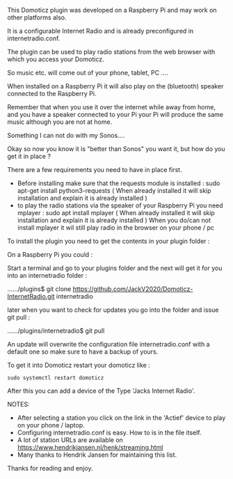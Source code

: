 This Domoticz plugin was developed on a Raspberry Pi and may work on other platforms also.

It is a configurable Internet Radio and is already preconfigured in internetradio.conf.

The plugin can be used to play radio stations from the web browser with which you access your Domoticz.

So music etc. will come out of your phone, tablet, PC ....

When installed on a Raspberry Pi it will also play on the (bluetooth) speaker connected to the Raspberry Pi.

Remember that when you use it over the internet while away from home, and you have a speaker connected to your Pi your Pi will produce the same music although you are not at home.

Something I can not do with my Sonos.... 

Okay so now you know it is "better than Sonos" you want it, but how do you get it in place ?

There are a few requirements you need to have in place first.

 - Before installing make sure that the requests module is installed :
    sudo apt-get install python3-requests
    ( When already installed it will skip installation and explain it is already installed )
 - to play the radio stations via the speaker of your Raspberry Pi you need mplayer : 
    sudo apt install mplayer
    ( When already installed it will skip installation and explain it is already installed )
    When you do/can not install mplayer it wil still play radio in the browser on your phone / pc

To install the plugin you need to get the contents in your plugin folder :

On a Raspberry Pi you could :

Start a terminal and go to your plugins folder and the next will get it for you into an internetradio folder : 

 ....../plugins$ git clone https://github.com/JackV2020/Domoticz-InternetRadio.git internetradio

later when you want to check for updates you go into the folder and issue git pull :

 ....../plugins/internetradio$ git pull

An update will overwrite the configuration file internetradio.conf with a default one so make sure to have a backup of yours.

To get it into Domoticz restart your domoticz like :

    sudo systemctl restart domoticz

After this you can add a device of the Type 'Jacks Internet Radio'.

NOTES:
 - After selecting a station you click on the link in the 'Actief' device to play on your phone / laptop.
 - Configuring internetradio.conf is easy. How to is in the file itself.
 - A lot of station URLs are available on https://www.hendrikjansen.nl/henk/streaming.html
 - Many thanks to Hendrik Jansen for maintaining this list.

Thanks for reading and enjoy.
